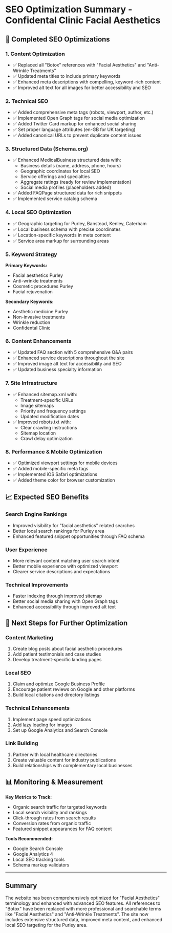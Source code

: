 # SEO Optimization Summary - Confidental Clinic Facial Aesthetics

## 🎯 Completed SEO Optimizations

### 1. **Content Optimization**
- ✅ Replaced all "Botox" references with "Facial Aesthetics" and "Anti-Wrinkle Treatments"
- ✅ Updated meta titles to include primary keywords
- ✅ Enhanced meta descriptions with compelling, keyword-rich content
- ✅ Improved alt text for all images for better accessibility and SEO

### 2. **Technical SEO**
- ✅ Added comprehensive meta tags (robots, viewport, author, etc.)
- ✅ Implemented Open Graph tags for social media optimization
- ✅ Added Twitter Card markup for enhanced social sharing
- ✅ Set proper language attributes (en-GB for UK targeting)
- ✅ Added canonical URLs to prevent duplicate content issues

### 3. **Structured Data (Schema.org)**
- ✅ Enhanced MedicalBusiness structured data with:
  - Business details (name, address, phone, hours)
  - Geographic coordinates for local SEO
  - Service offerings and specialties
  - Aggregate ratings (ready for review implementation)
  - Social media profiles (placeholders added)
- ✅ Added FAQPage structured data for rich snippets
- ✅ Implemented service catalog schema

### 4. **Local SEO Optimization**
- ✅ Geographic targeting for Purley, Banstead, Kenley, Caterham
- ✅ Local business schema with precise coordinates
- ✅ Location-specific keywords in meta content
- ✅ Service area markup for surrounding areas

### 5. **Keyword Strategy**
**Primary Keywords:**
- Facial aesthetics Purley
- Anti-wrinkle treatments
- Cosmetic procedures Purley
- Facial rejuvenation

**Secondary Keywords:**
- Aesthetic medicine Purley
- Non-invasive treatments
- Wrinkle reduction
- Confidental Clinic

### 6. **Content Enhancements**
- ✅ Updated FAQ section with 5 comprehensive Q&A pairs
- ✅ Enhanced service descriptions throughout the site
- ✅ Improved image alt text for accessibility and SEO
- ✅ Updated business specialty information

### 7. **Site Infrastructure**
- ✅ Enhanced sitemap.xml with:
  - Treatment-specific URLs
  - Image sitemaps
  - Priority and frequency settings
  - Updated modification dates
- ✅ Improved robots.txt with:
  - Clear crawling instructions
  - Sitemap location
  - Crawl delay optimization

### 8. **Performance & Mobile Optimization**
- ✅ Optimized viewport settings for mobile devices
- ✅ Added mobile-specific meta tags
- ✅ Implemented iOS Safari optimizations
- ✅ Added theme color for browser customization

## 📈 Expected SEO Benefits

### **Search Engine Rankings**
- Improved visibility for "facial aesthetics" related searches
- Better local search rankings for Purley area
- Enhanced featured snippet opportunities through FAQ schema

### **User Experience**
- More relevant content matching user search intent
- Better mobile experience with optimized viewport
- Clearer service descriptions and expectations

### **Technical Improvements**
- Faster indexing through improved sitemap
- Better social media sharing with Open Graph tags
- Enhanced accessibility through improved alt text

## 🎯 Next Steps for Further Optimization

### **Content Marketing**
1. Create blog posts about facial aesthetic procedures
2. Add patient testimonials and case studies
3. Develop treatment-specific landing pages

### **Local SEO**
1. Claim and optimize Google Business Profile
2. Encourage patient reviews on Google and other platforms
3. Build local citations and directory listings

### **Technical Enhancements**
1. Implement page speed optimizations
2. Add lazy loading for images
3. Set up Google Analytics and Search Console

### **Link Building**
1. Partner with local healthcare directories
2. Create valuable content for industry publications
3. Build relationships with complementary local businesses

## 📊 Monitoring & Measurement

**Key Metrics to Track:**
- Organic search traffic for targeted keywords
- Local search visibility and rankings
- Click-through rates from search results
- Conversion rates from organic traffic
- Featured snippet appearances for FAQ content

**Tools Recommended:**
- Google Search Console
- Google Analytics 4
- Local SEO tracking tools
- Schema markup validators

---

## Summary
The website has been comprehensively optimized for "Facial Aesthetics" terminology and enhanced with advanced SEO features. All references to "Botox" have been replaced with more professional and searchable terms like "Facial Aesthetics" and "Anti-Wrinkle Treatments". The site now includes extensive structured data, improved meta content, and enhanced local SEO targeting for the Purley area.
